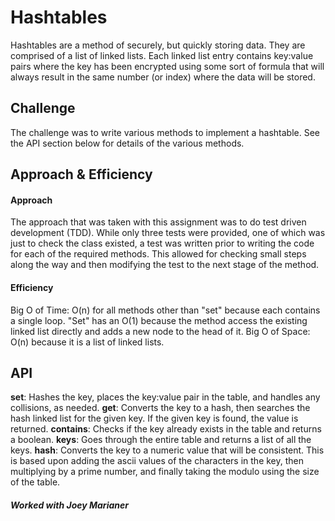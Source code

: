 # Hashtables
Hashtables are a method of securely, but quickly storing data.  They are
comprised of a list of linked lists.  Each linked list entry contains
key:value pairs where the key has been encrypted using some sort of formula
that will always result in the same number (or index) where the data will be
stored.

## Challenge
The challenge was to write various methods to implement a hashtable.  See
the API section below for details of the various methods.

## Approach & Efficiency
#### Approach
The approach that was taken with this assignment was to do test driven
development (TDD).  While only three tests were provided, one of which was
just to check the class existed, a test was written prior to writing the
code for each of the required methods.  This allowed for checking small
steps along the way and then modifying the test to the next stage of the method.

#### Efficiency
Big O of Time: O(n) for all methods other than "set" because each contains
a single loop.  "Set" has an O(1) because the method access the existing
linked list directly and adds a new node to the head of it.
Big O of Space: O(n) because it is a list of linked lists.

## API
__set__: Hashes the key, places the key:value pair in the table, and handles
any collisions, as needed.
__get__: Converts the key to a hash, then searches the hash linked list for
the given key.  If the given key is found, the value is returned.
__contains__: Checks if the key already exists in the table and returns a
boolean.
__keys__: Goes through the entire table and returns a list of all the keys.
__hash__: Converts the key to a numeric value that will be consistent.  This
is based upon adding the ascii values of the characters in the key, then
multiplying by a prime number, and finally taking the modulo using the size
of the table.

##### Worked with Joey Marianer
